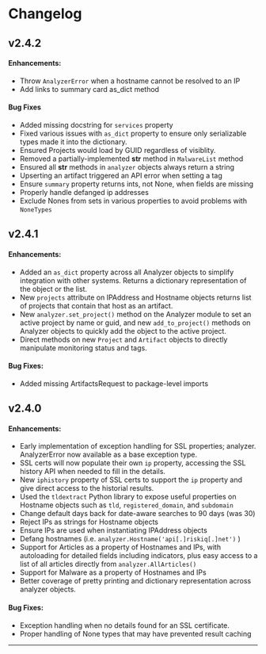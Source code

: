 # Changelog

## v2.4.2

#### Enhancements:

- Throw `AnalyzerError` when a hostname cannot be resolved to an IP
- Add links to summary card as_dict method



#### Bug Fixes

- Added missing docstring for `services` property
- Fixed various issues with `as_dict` property to ensure only serializable
  types made it into the dictionary. 
- Ensured Projects would load by GUID regardless of visiblity.
- Removed a partially-implemented __str__ method in `MalwareList` method
- Ensured all __str__ methods in `analyzer` objects always return a string
- Upserting an artifact triggered an API error when setting a tag
- Ensure `summary` property returns ints, not None, when fields are missing
- Properly handle defanged ip addresses 
- Exclude Nones from sets in various properties to avoid problems with `NoneTypes`


## v2.4.1

#### Enhancements:

- Added an `as_dict` property across all Analyzer objects to simplify integration
  with other systems. Returns a dictionary representation of the object or the list.
- New `projects` attribute on IPAddress and Hostname objects returns list of projects
  that contain that host as an artifact. 
- New `analyzer.set_project()` method on the Analyzer module to set an active project
  by name or guid, and new `add_to_project()` methods on Analyzer objects to quickly
  add the object to the active project.
- Direct methods on new `Project` and `Artifact` objects to directly manipulate monitoring
  status and tags.


#### Bug Fixes:

- Added missing ArtifactsRequest to package-level imports



## v2.4.0

#### Enhancements:

- Early implementation of exception handling for SSL properties; analyzer.
  AnalyzerError now available as a base exception type.
- SSL certs will now populate their own `ip` property, accessing the
  SSL history API when needed to fill in the details.
- New `iphistory` property of SSL certs to support the `ip` property and
  give direct access to the historial results.
- Used the `tldextract` Python library to expose useful properties on Hostname
  objects such as `tld`, `registered_domain`, and `subdomain`
- Change default days back for date-aware searches to 90 days (was 30)
- Reject IPs as strings for Hostname objects
- Ensure IPs are used when instantiating IPAddress objects
- Defang hostnames (i.e. `analyzer.Hostname('api[.]riskiq[.]net')` )
- Support for Articles as a property of Hostnames and IPs, with autoloading
  for detailed fields including indicators, plus easy access to a list of all
  articles directly from `analyzer.AllArticles()`
- Support for Malware as a property of Hostnames and IPs
- Better coverage of pretty printing and dictionary representation across
  analyzer objects.


#### Bug Fixes:

- Exception handling when no details found for an SSL certificate.
- Proper handling of None types that may have prevented result caching

---